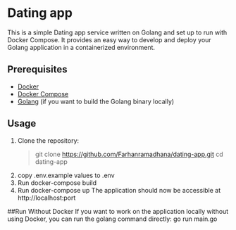 # Dating app

This is a simple Dating app service written on Golang and set up to run with Docker Compose. It provides an easy way to develop and deploy your Golang application in a containerized environment.

## Prerequisites

- [Docker](https://www.docker.com/get-started)
- [Docker Compose](https://docs.docker.com/compose/install/)
- [Golang](https://golang.org/doc/install) (if you want to build the Golang binary locally)

## Usage

1. Clone the repository:
   > git clone https://github.com/Farhanramadhana/dating-app.git
   > cd dating-app
2. copy .env.example values to .env
3. Run docker-compose build
4. Run docker-compose up 
   The application should now be accessible at http://localhost:port

##Run Without Docker
If you want to work on the application locally without using Docker, you can run the golang command directly:
go run main.go
